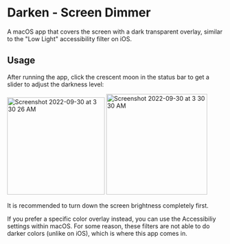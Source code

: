# Darken - Screen Dimmer
A macOS app that covers the screen with a dark transparent overlay, similar to the "Low Light" accessibility filter on iOS.

## Usage
After running the app, click the crescent moon in the status bar to get a slider to adjust the darkness level:

<img width="227" alt="Screenshot 2022-09-30 at 3 30 26 AM" src="https://user-images.githubusercontent.com/2467473/193216712-c38ac5d8-40c3-422e-82b7-2f2d30dd368e.png"> <img width="235" alt="Screenshot 2022-09-30 at 3 30 30 AM" src="https://user-images.githubusercontent.com/2467473/193216724-b344f874-d29b-4bfb-95ef-87dbffba85a0.png">

It is recommended to turn down the screen brightness completely first.

If you prefer a specific color overlay instead, you can use the Accessibiliy settings within macOS. For some reason, these filters are not able to do darker colors (unlike on iOS), which is where this app comes in.
